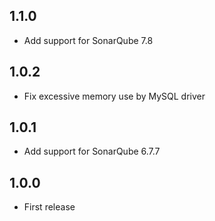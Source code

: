 ## 1.1.0

* Add support for SonarQube 7.8

## 1.0.2

* Fix excessive memory use by MySQL driver

## 1.0.1

* Add support for SonarQube 6.7.7

## 1.0.0

* First release

[Unreleased]: https://github.com/SonarSource/mysql-migrator/compare/1.0.2.108...HEAD
[1.0.2]: https://github.com/SonarSource/mysql-migrator/tree/1.0.2.108
[1.0.1]: https://github.com/SonarSource/mysql-migrator/tree/1.0.1.102
[1.0.0]: https://github.com/SonarSource/mysql-migrator/tree/1.0.0.89
